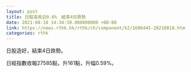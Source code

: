 ```yaml
---
layout: post
title: 日股高收近0.6%　結束4日跌勢
date: 2021-08-18 14:34:50.000000000 +08:00
link: https://news.rthk.hk/rthk/ch/component/k2/1606445-20210818.htm
categories: rthk
---
```


日股造好，結束4日跌勢。

日經指數收報27585點，升161點，升幅0.59%。
